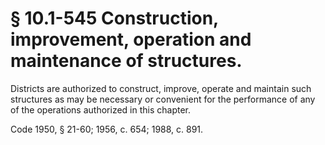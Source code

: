 # § 10.1-545 Construction, improvement, operation and maintenance of structures.

<p>Districts are authorized to construct, improve, operate and maintain such structures as may be necessary or convenient for the performance of any of the operations authorized in this chapter.</p><p>Code 1950, § 21-60; 1956, c. 654; 1988, c. 891.</p>